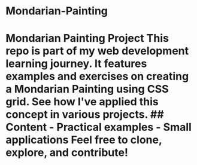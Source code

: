 # Mondarian-Painting
# Mondarian Painting Project  This repo is part of my web development learning journey. It features examples and exercises on creating a Mondarian Painting  using CSS grid. See how I've applied this concept in various projects.  ## Content - Practical examples - Small applications  Feel free to clone, explore, and contribute!
